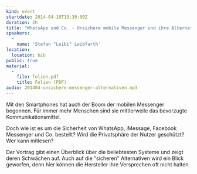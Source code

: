 ```yaml
---
kind: event
startdate: 2014-04-10T19:30:00Z
duration: 2h
title: "WhatsApp und Co. - Unsichere mobile Messenger und ihre Alternativen"
speakers:
  -
    name: 'Stefan "Leibi" Leibfarth'
location:
  location: bib
public: true
material:
  -
    file: folien.pdf
    title: Folien (PDF)
audio: 201404-unsichere-messenger-alternativen.mp3
---
```

Mit den Smartphones hat auch der Boom der mobilen Messenger begonnen.
Für immer mehr Menschen sind sie mittlerweile das bevorzugte
Kommunikationsmittel.

Doch wie ist es um die Sicherheit von WhatsApp, iMessage, Facebook
Messenger und Co. bestellt? Wird die Privatsphäre der Nutzer geschützt?
Wer kann mitlesen?

Der Vortrag gibt einen Überblick über die beliebtesten Systeme und zeigt
deren Schwächen auf. Auch auf die "sicheren" Alternativen wird ein Blick
geworfen, denn hier können die Hersteller ihre Versprechen oft nicht
halten.
